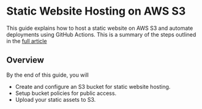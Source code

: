 # Static Website Hosting on AWS S3
This guide explains how to host a static website on AWS S3 and automate deployments using GitHub Actions. This is a summary of the steps outlined in the [full article](https://benmaliti.medium.com/static-website-hosting-on-aws-s3-077f966dbb33)

## Overview
By the end of this guide, you will
- Create and configure an S3 bucket for static website hosting.
- Setup bucket policies for public access.
- Upload your static assets to S3.

